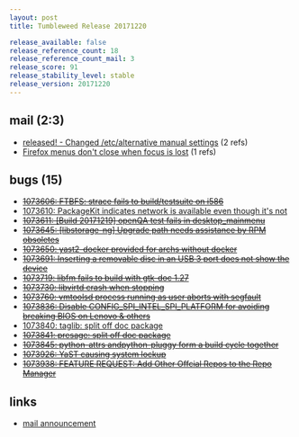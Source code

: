 ```yaml
---
layout: post
title: Tumbleweed Release 20171220

release_available: false
release_reference_count: 18
release_reference_count_mail: 3
release_score: 91
release_stability_level: stable
release_version: 20171220
---
```


## mail (2:3)

- [released! - Changed /etc/alternative manual settings](https://lists.opensuse.org/opensuse-factory/2017-12/msg00305.html) (2 refs)
- [Firefox menus don't close when focus is lost](https://lists.opensuse.org/opensuse-factory/2017-12/msg00353.html) (1 refs)

## bugs (15)

<!--more-->

- ~~[1073606: FTBFS: strace fails to build/testsuite on i586](https://bugzilla.opensuse.org/show_bug.cgi?id=1073606)~~
- [1073610: PackageKit indicates network is available even though it's not](https://bugzilla.opensuse.org/show_bug.cgi?id=1073610)
- ~~[1073611: \[Build 20171219\] openQA test fails in desktop_mainmenu](https://bugzilla.opensuse.org/show_bug.cgi?id=1073611)~~
- ~~[1073645: \[libstorage-ng\] Upgrade path needs assistance by RPM obsoletes](https://bugzilla.opensuse.org/show_bug.cgi?id=1073645)~~
- ~~[1073650: yast2-docker provided for archs without docker](https://bugzilla.opensuse.org/show_bug.cgi?id=1073650)~~
- ~~[1073691: Inserting a removable disc in an USB 3 port does not show the device](https://bugzilla.opensuse.org/show_bug.cgi?id=1073691)~~
- ~~[1073719: libfm fails to build with gtk-doc 1.27](https://bugzilla.opensuse.org/show_bug.cgi?id=1073719)~~
- ~~[1073730: libvirtd crash when stopping](https://bugzilla.opensuse.org/show_bug.cgi?id=1073730)~~
- ~~[1073760: vmtoolsd process running as user aborts with segfault](https://bugzilla.opensuse.org/show_bug.cgi?id=1073760)~~
- ~~[1073836: Disable CONFIG_SPI_INTEL_SPI_PLATFORM for avoiding breaking BIOS on Lenovo & others](https://bugzilla.opensuse.org/show_bug.cgi?id=1073836)~~
- [1073840: taglib: split off doc package](https://bugzilla.opensuse.org/show_bug.cgi?id=1073840)
- ~~[1073841: presage: split off doc package](https://bugzilla.opensuse.org/show_bug.cgi?id=1073841)~~
- ~~[1073845: python-attrs andpython-pluggy form a build cycle together](https://bugzilla.opensuse.org/show_bug.cgi?id=1073845)~~
- ~~[1073926: YaST causing system lockup](https://bugzilla.opensuse.org/show_bug.cgi?id=1073926)~~
- ~~[1073938: FEATURE REQUEST: Add Other Offcial Repos to the Repo Manager](https://bugzilla.opensuse.org/show_bug.cgi?id=1073938)~~



## links

- [mail announcement](https://lists.opensuse.org/opensuse-factory/2017-12/msg00303.html)
